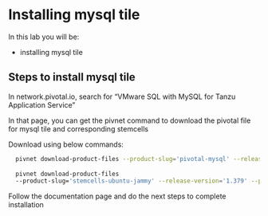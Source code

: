# Installing mysql tile

In this lab you will be:

- installing mysql tile

## Steps to install mysql tile

In network.pivotal.io, search for “VMware SQL with MySQL for Tanzu Application Service”

In that page, you can get the pivnet command to download the pivotal file for mysql tile and corresponding stemcells

Download using below commands:

```bash
  pivnet download-product-files --product-slug='pivotal-mysql' --release-version='3.1.3' --product-file-id=1709772
  
  pivnet download-product-files 
  --product-slug='stemcells-ubuntu-jammy' --release-version='1.379' --product-file-id=1737616
```

Follow the documentation page and do the next steps to complete installation